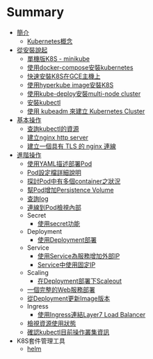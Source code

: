 # Summary

* [簡介](README.md)
  * [Kubernetes概念](kubernetes_concept.md)
* [從安裝說起](installation.md)
  * [單機版K8S - minikube](minikube.md)
  * [使用docker-compose安裝kubernetes](install-from-docker-compose.md)
  * [快速安裝K8S在GCE主機上](install-to-gce.md)
  * [使用hyperkube image安裝K8S](use-hyperkube-image-install.md)
  * [使用kube-deploy安裝multi-node cluster](use-kube-deploy-install-multi-node-cluster.md)
  * [安裝kubectl](install-kubectl.md)
  * [使用 kubeadm 來建立 Kubernetes Cluster](kubeadm_kubernetes_cluster.md)
* [基本操作](basic-operation.md)
  * [查詢kubectl的資源](kubectl_get_xxx.md)
  * [建立nginx http server](run_nginx_http_server.md)
  * [建立一個具有 TLS 的 nginx 連線](secure_monolith.md)
* [進階操作](advance-operation.md)
  * [使用YAML描述部署Pod](deploy_using_yaml.md)
  * [Pod設定檔詳細說明](pod_config_detail_description.md)
  * [探討Pod中有多個container之狀況](pod_contains_multi_container.md)
  * [幫Pod增加Persistence Volume](add_persistence_volume.md)
  * [查詢log](check_pod_log.md)
  * [連線到Pod檢視內部](connect_to_pod_internal.md)
  * Secret
    * [使用secret功能](using_secret.md)
  * Deployment
    * [使用Deployment部署](use_deployment.md)
  * Service
    * [使用Service為服務增加外部IP](use_service_as_external_access_point.md)
    * [Service中使用固定IP](use_static_ip.md)
  * Scaling
    * [在Deployment部署下Scaleout](scaleout_deployment.md)
  * [一個完整的Web服務部署](web.md)
  * [從Deployment更新Image版本](rolling_update_deployment.md)
  * Ingress
    * [使用Ingress連結Layer7 Load Balancer](use_ingress.md)
  * [檢視資源使用狀態](k8s-states.md)
  * [確認kubectl目前操作叢集資訊](kubectl.md)
* K8S套件管理工具
  * [helm](helm.md)

